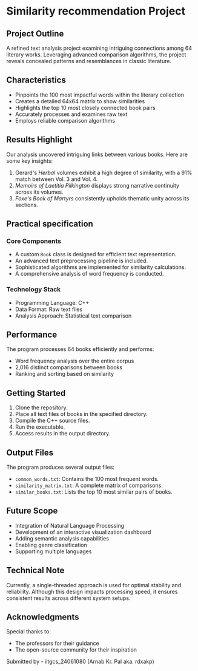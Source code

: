#  Similarity recommendation Project

## Project Outline

A refined text analysis project examining intriguing connections among 64 literary works. Leveraging advanced comparison algorithms, the project reveals concealed patterns and resemblances in classic literature.

##  Characteristics

- Pinpoints the 100 most impactful words within the literary collection  
- Creates a detailed 64x64 matrix to show similarities  
- Highlights the top 10 most closely connected book pairs  
- Accurately processes and examines raw text  
- Employs reliable comparison algorithms

##  Results Highlight

Our analysis uncovered intriguing links between various books. Here are some key insights:

1. Gerard's *Herbal* volumes exhibit a high degree of similarity, with a 91% match between Vol. 3 and Vol. 4.
2. *Memoirs of Laetitia Pilkington* displays strong narrative continuity across its volumes.
3. *Foxe's Book of Martyrs* consistently upholds thematic unity across its sections.

## Practical specification

### Core Components
- A custom `Book` class is designed for efficient text representation.
- An advanced text preprocessing pipeline is included.
- Sophisticated algorithms are implemented for similarity calculations.
- A comprehensive analysis of word frequency is conducted.

### Technology Stack
- Programming Language: C++
- Data Format: Raw text files
- Analysis Approach: Statistical text comparison

## Performance

The program processes 64 books efficiently and performs:
- Word frequency analysis over the entire corpus
- 2,016 distinct comparisons between books
- Ranking and sorting based on similarity

## Getting Started

1. Clone the repository.
2. Place all text files of books in the specified directory.
3. Compile the C++ source files.
4. Run the executable.
5. Access results in the output directory.

## Output Files

The program produces several output files:
- `common_words.txt`: Contains the 100 most frequent words.
- `similarity_matrix.txt`: A complete matrix of comparisons.
- `similar_books.txt`: Lists the top 10 most similar pairs of books.

## Future Scope

- Integration of Natural Language Processing
- Development of an interactive visualization dashboard
- Adding semantic analysis capabilities
- Enabling genre classification
- Supporting multiple languages

## Technical Note

Currently, a single-threaded approach is used for optimal stability and reliability. Although this design impacts processing speed, it ensures consistent results across different system setups.

## Acknowledgments

Special thanks to:
- The professors for their guidance
- The open-source community for their inspiration

Submitted by - iitgcs_24061080 (Arnab Kr. Pal aka. rdxakp)
